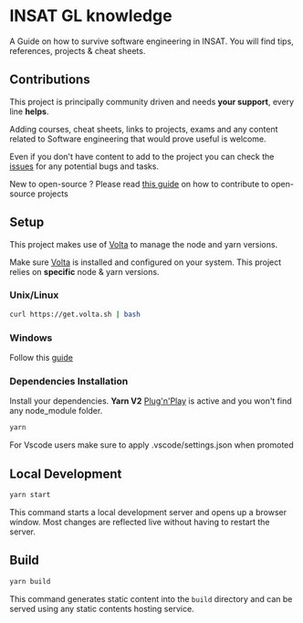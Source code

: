 # INSAT GL knowledge

A Guide on how to survive software engineering in INSAT. You will find tips, references,  projects & cheat sheets.

## Contributions

This project is principally community driven and needs **your support**, every line **helps**.

Adding courses, cheat sheets, links to projects, exams and any content related to Software engineering that would prove useful is welcome.

Even if you don't have content to add to the project you can check the [issues](https://github.com/wadhah101/insat-gl-knowledge/issues) for any potential bugs and tasks.

New to open-source ? Please read [this guide](https://www.dataschool.io/how-to-contribute-on-github/) on how to contribute to open-source projects

## Setup

This project makes use of [Volta](https://volta.sh/) to manage the node and yarn versions.

Make sure [Volta](https://volta.sh/) is installed and configured on your system. This project relies on **specific** node & yarn versions.

### Unix/Linux

```bash
curl https://get.volta.sh | bash
```

### Windows

Follow this [guide](https://docs.volta.sh/guide/getting-started)

### Dependencies Installation

Install your dependencies. **Yarn V2** [Plug'n'Play](https://yarnpkg.com/features/pnp) is active and you won't find any node_module folder.

```bash
yarn
```

For Vscode users make sure to apply .vscode/settings.json when promoted

## Local Development

```bash
yarn start
```

This command starts a local development server and opens up a browser window. Most changes are reflected live without having to restart the server.

## Build

```bash
yarn build
```

This command generates static content into the `build` directory and can be served using any static contents hosting service.
